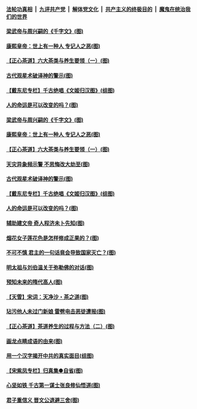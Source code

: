 

####  [法轮功真相](../../../../basic/blob/master/README.md?t=06211931) &nbsp;|&nbsp; [九评共产党](../../../../9ping.md/blob/master/README.md?t=06211931) &nbsp;|&nbsp; [解体党文化](../../../../jtdwh.md/blob/master/README.md?t=06211931)  &nbsp;|&nbsp; [共产主义的终极目的](../../../../gczydzjmd.md/blob/master/README.md?t=06211931) &nbsp;|&nbsp; [魔鬼在统治我们的世界](../../../../mgztzwmdsj.md/blob/master/README.md?t=06211931) 

#### [梁武帝与周兴嗣的《千字文》(图)](../pages/p7/936914.md?t=06211931) 

#### [康熙皇帝：世上有一种人 专记人之恶(图)](../pages/p7/937141.md?t=06211931) 

#### [【正心茶道】六大茶类与养生要领（一）(图)](../pages/p7/936910.md?t=06211931) 

#### [古代观星术破译神的警示(图)](../pages/p7/936938.md?t=06211931) 

#### [【戴东尼专栏】千古绝唱《文姬归汉图》(组图)](../pages/p7/933598.md?t=06211931) 

#### [人的命运是可以改变的吗？(图)](../pages/p7/936633.md?t=06211931) 

#### [梁武帝与周兴嗣的《千字文》(图)](../pages/p7/936914.md?t=06211931) 

#### [康熙皇帝：世上有一种人 专记人之恶(图)](../pages/p7/937141.md?t=06211931) 

#### [【正心茶道】六大茶类与养生要领（一）(图)](../pages/p7/936910.md?t=06211931) 

#### [天灾异象频示警 不思悔改大劫至(图)](../pages/p7/937076.md?t=06211931) 

#### [古代观星术破译神的警示(图)](../pages/p7/936938.md?t=06211931) 

#### [【戴东尼专栏】千古绝唱《文姬归汉图》(组图)](../pages/p7/933598.md?t=06211931) 

#### [人的命运是可以改变的吗？(图)](../pages/p7/936633.md?t=06211931) 

#### [辅助建文帝 奇人程济未卜先知(图)](../pages/p7/936751.md?t=06211931) 

#### [烟花女子莲花色是怎样修成正果的？(图)](../pages/p7/936627.md?t=06211931) 

#### [不可不慎 君主的一句话竟会导致国家灭亡？(图)](../pages/p7/936921.md?t=06211931) 

#### [明太祖与刘伯温关于弥勒佛的对话(图)](../pages/p7/936918.md?t=06211931) 

#### [预知未来的隋代高人(图)](../pages/p7/936519.md?t=06211931) 

#### [【天雪】宋词：天净沙・茶之道(图)](../pages/p7/936606.md?t=06211931) 

#### [玷污他人未过门新娘 雷劈电击恶徒遭报(图)](../pages/p7/936730.md?t=06211931) 

#### [【正心茶道】茶道养生的过程与方法（二）(图)](../pages/p7/936188.md?t=06211931) 

#### [画龙点睛成语的由来(图)](../pages/p7/936521.md?t=06211931) 

#### [用一个汉字揭开中共的真实面目(组图)](../pages/p7/936605.md?t=06211931) 

#### [【宋紫凤专栏】归真集●自省(图)](../pages/p7/936715.md?t=06211931) 

#### [心坚如铁 千古第一谋士张良修仙悟道(图)](../pages/p7/936518.md?t=06211931) 

#### [君子重信义 晋文公退避三舍(图)](../pages/p7/936517.md?t=06211931) 

